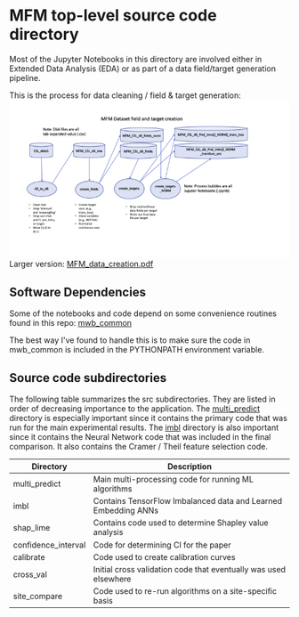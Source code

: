 # MFM top-level source code directory
Most of the Jupyter Notebooks in this directory are involved either in Extended Data 
Analysis (EDA) or as part of a data field/target generation pipeline.

This is the process for data cleaning / field & target generation:
![Image](MFM_data_creation.png)
Larger version: [MFM_data_creation.pdf](MFM_data_creation.pdf)

## Software Dependencies
Some of the notebooks and code depend on some convenience routines
found in this repo: [mwb_common](https://github.com/mbopf/mwb_common)

The best way I've found to handle this is to make sure the code in mwb_common is included
in the PYTHONPATH environment variable.

## Source code subdirectories
The following table summarizes the src subdirectories. They are listed in order of decreasing
importance to the application. The [multi_predict](multi_predict) directory is especially important since it
contains the primary code that was run for the main experimental results. The [imbl](imbl) 
directory is also important since it contains the Neural Network code that was included in 
the final comparison. It also contains the Cramer / Theil feature selection code.

| Directory | Description |
|-----------|-------------|
| multi_predict | Main multi-processing code for running ML algorithms |
| imbl | Contains TensorFlow Imbalanced data and Learned Embedding ANNs |
| shap_lime | Contains code used to determine Shapley value analysis |
| confidence_interval | Code for determining CI for the paper |
| calibrate | Code used to create calibration curves |
| cross_val | Initial cross validation code that eventually was used elsewhere |
| site_compare | Code used to re-run algorithms on a site-specific basis |

